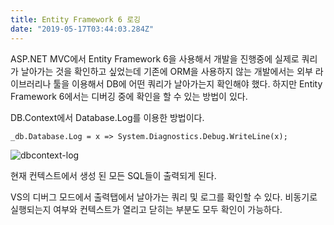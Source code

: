 ```yaml
---
title: Entity Framework 6 로깅
date: "2019-05-17T03:44:03.284Z"
---
```


ASP.NET MVC에서 Entity Framework 6을 사용해서 개발을 진행중에 실제로 쿼리가 날아가는 것을 확인하고 싶었는데 기존에 ORM을 사용하지 않는 개발에서는 외부 라이브러리나 툴을 이용해서 DB에 어떤 쿼리가 날아가는지 확인해야 했다. 하지만 Entity Framework 6에서는 디버깅 중에 확인을 할 수 있는 방법이 있다.

DB.Context에서 Database.Log를 이용한 방법이다.

```_db.Database.Log = x => System.Diagnostics.Debug.WriteLine(x);```

![dbcontext-log](./dbcontext-log.png)

현재 컨텍스트에서 생성 된 모든 SQL들이 출력되게 된다.

VS의 디버그 모드에서 출력탭에서 날아가는 쿼리 및 로그를 확인할 수 있다. 비동기로 실행되는지 여부와 컨텍스트가 열리고 닫히는 부분도 모두 확인이 가능하다.

